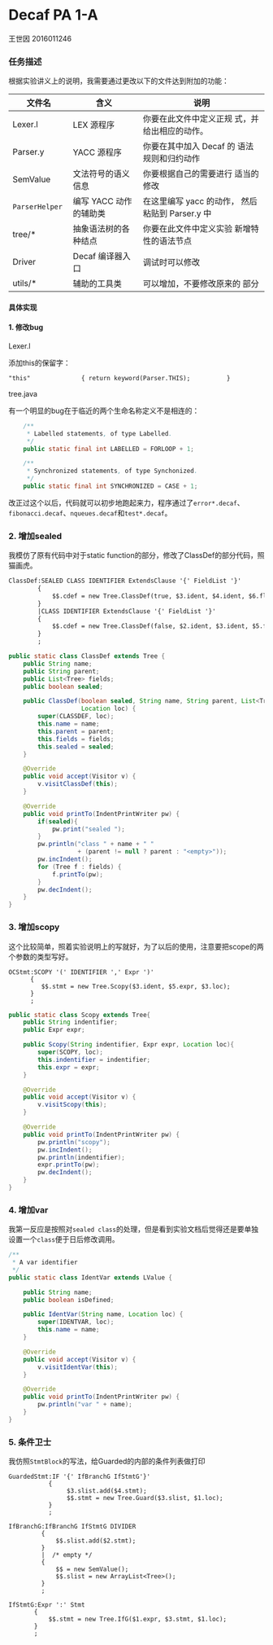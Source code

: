 # Decaf PA 1-A

王世因 2016011246

### 任务描述

根据实验讲义上的说明，我需要通过更改以下的文件达到附加的功能：

| 文件名          | 含义                   | 说明                                            |
| --------------- | ---------------------- | ----------------------------------------------- |
| Lexer.l         | LEX 源程序             | 你要在此文件中定义正规 式，并给出相应的动作。   |
| Parser.y        | YACC 源程序            | 你要在其中加入 Decaf 的 语法规则和归约动作      |
| SemValue        | 文法符号的语义信息     | 你要根据自己的需要进行 适当的修改               |
| `ParserHelper ` | 编写 YACC 动作的辅助类 | 在这里编写 yacc 的动作， 然后粘贴到 Parser.y 中 |
| tree/*          | 抽象语法树的各种结点   | 你要在此文件中定义实验 新增特性的语法节点       |
| Driver          | Decaf 编译器入口       | 调试时可以修改                                  |
| utils/*         | 辅助的工具类           | 可以增加，不要修改原来的 部分                   |



#### 具体实现

#### 1. 修改bug

Lexer.l

添加this的保留字：

```lex
"this"              { return keyword(Parser.THIS);          }
```

tree.java

有一个明显的bug在于临近的两个生命名称定义不是相连的：

```java
	/**
     * Labelled statements, of type Labelled.
     */
    public static final int LABELLED = FORLOOP + 1;

    /**
     * Synchronized statements, of type Synchonized.
     */
    public static final int SYNCHRONIZED = CASE + 1;
```

改正过这个以后，代码就可以初步地跑起来力，程序通过了`error*.decaf`、`fibonacci.decaf`、`nqueues.decaf`和`test*.decaf`。

### 2. 增加sealed

我模仿了原有代码中对于static function的部分，修改了ClassDef的部分代码，照猫画虎。

```yacc
ClassDef:SEALED CLASS IDENTIFIER ExtendsClause '{' FieldList '}'
		{
			$$.cdef = new Tree.ClassDef(true, $3.ident, $4.ident, $6.flist, $1.loc);
		}
		|CLASS IDENTIFIER ExtendsClause '{' FieldList '}'
        {
            $$.cdef = new Tree.ClassDef(false, $2.ident, $3.ident, $5.flist, $1.loc);
        }
        ;
```

```java
public static class ClassDef extends Tree {
    public String name;
    public String parent;
    public List<Tree> fields;
    public boolean sealed;

    public ClassDef(boolean sealed, String name, String parent, List<Tree> fields,
                    Location loc) {
        super(CLASSDEF, loc);
        this.name = name;
        this.parent = parent;
        this.fields = fields;
        this.sealed = sealed;
    }

    @Override
    public void accept(Visitor v) {
        v.visitClassDef(this);
    }

    @Override
    public void printTo(IndentPrintWriter pw) {
        if(sealed){
            pw.print("sealed ");
        }
        pw.println("class " + name + " "
                   + (parent != null ? parent : "<empty>"));
        pw.incIndent();
        for (Tree f : fields) {
            f.printTo(pw);
        }
        pw.decIndent();
    }
}
```

### 3. 增加scopy

这个比较简单，照着实验说明上的写就好，为了以后的使用，注意要把scope的两个参数的类型写好。

```
OCStmt:SCOPY '(' IDENTIFIER ',' Expr ')'
      {
         $$.stmt = new Tree.Scopy($3.ident, $5.expr, $3.loc);
      }
      ;
```

```java
public static class Scopy extends Tree{
    public String indentifier;
    public Expr expr;

    public Scopy(String indentifier, Expr expr, Location loc){
        super(SCOPY, loc);
        this.indentifier = indentifier;
        this.expr = expr;
    }

    @Override
    public void accept(Visitor v) {
        v.visitScopy(this);
    }

    @Override
    public void printTo(IndentPrintWriter pw) {
        pw.println("scopy");
        pw.incIndent();
        pw.println(indentifier);
        expr.printTo(pw);
        pw.decIndent();
    }
}
```

### 4. 增加var

我第一反应是按照对`sealed class`的处理，但是看到实验文档后觉得还是要单独设置一个`class`便于日后修改调用。

```java
/**
 * A var identifier 
 */
public static class IdentVar extends LValue {

    public String name;
    public boolean isDefined;

    public IdentVar(String name, Location loc) {
        super(IDENTVAR, loc);
        this.name = name;
    }

    @Override
    public void accept(Visitor v) {
        v.visitIdentVar(this);
    }

    @Override
    public void printTo(IndentPrintWriter pw) {
        pw.println("var " + name);
    }
}
```

### 5. 条件卫士

我仿照`StmtBlock`的写法，给Guarded的内部的条件列表做打印

```
GuardedStmt:IF '{' IfBranchG IfStmtG'}'
           {
           		$3.slist.add($4.stmt);
                $$.stmt = new Tree.Guard($3.slist, $1.loc);
           }
           ;

IfBranchG:IfBranchG IfStmtG DIVIDER
         {
             $$.slist.add($2.stmt);
         }
         |	/* empty */
         {
             $$ = new SemValue();
             $$.slist = new ArrayList<Tree>();
         }
         ;

IfStmtG:Expr ':' Stmt
       {
           $$.stmt = new Tree.IfG($1.expr, $3.stmt, $1.loc);
       }
       ;
```


